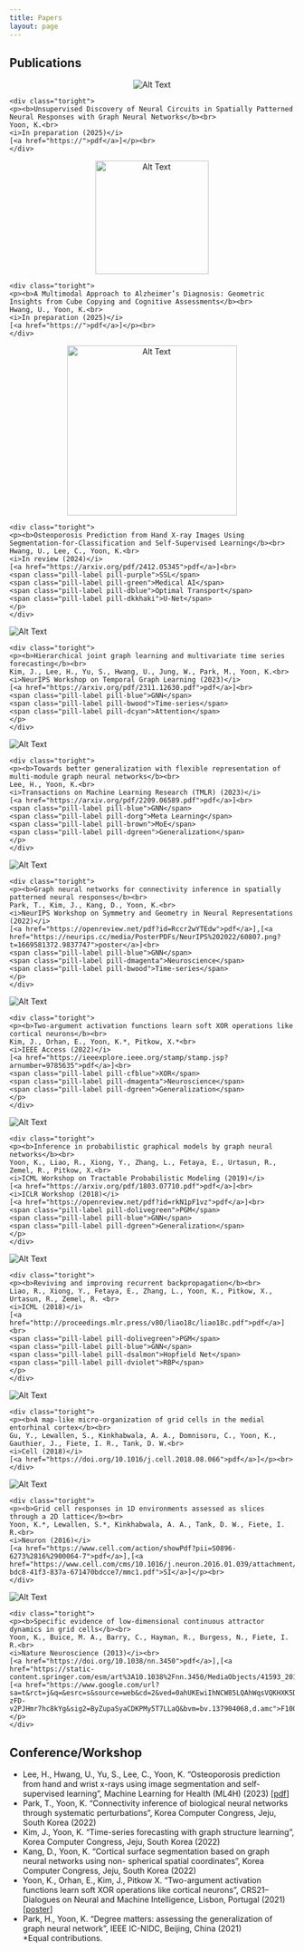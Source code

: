 ```yaml
---
title: Papers
layout: page
---
```


<h2>Publications</h2>
<div class="side-by-side">
    <div class="toleft" style="text-align:center">
        <img class="image" src="https://kijungyoon.github.io/assets/images/circuit_inf.png" alt="Alt Text">
    </div>

    <div class="toright">
    <p><b>Unsupervised Discovery of Neural Circuits in Spatially Patterned Neural Responses with Graph Neural Networks</b><br>
    Yoon, K.<br>
    <i>In preparation (2025)</i>
    [<a href="https://">pdf</a>]</p><br>
    </div>
</div>

<div class="side-by-side">
    <div class="toleft" style="text-align:center">
        <img class="image" src="https://kijungyoon.github.io/assets/images/alzheimer.png" alt="Alt Text" width="200">
    </div>

    <div class="toright">
    <p><b>A Multimodal Approach to Alzheimer’s Diagnosis: Geometric Insights from Cube Copying and Cognitive Assessments</b><br>
    Hwang, U., Yoon, K.<br>
    <i>In preparation (2025)</i>
    [<a href="https://">pdf</a>]</p><br>
    </div>
</div>

<div class="side-by-side">
    <div class="toleft" style="text-align:center">
        <img class="image" src="https://kijungyoon.github.io/assets/images/osteo_pred.png" alt="Alt Text" width="300">
    </div>

    <div class="toright">
    <p><b>Osteoporosis Prediction from Hand X-ray Images Using Segmentation-for-Classification and Self-Supervised Learning</b><br>
    Hwang, U., Lee, C., Yoon, K.<br>
    <i>In review (2024)</i>
    [<a href="https://arxiv.org/pdf/2412.05345">pdf</a>]<br>
    <span class="pill-label pill-purple">SSL</span>
    <span class="pill-label pill-green">Medical AI</span>
    <span class="pill-label pill-dblue">Optimal Transport</span>
    <span class="pill-label pill-dkkhaki">U-Net</span>
    </p>
    </div>
</div>

<div class="side-by-side">
    <div class="toleft">
        <img class="image" src="https://kijungyoon.github.io/assets/images/HGMTS.png" alt="Alt Text">
    </div>

    <div class="toright">
    <p><b>Hierarchical joint graph learning and multivariate time series forecasting</b><br>
    Kim, J., Lee, H., Yu, S., Hwang, U., Jung, W., Park, M., Yoon, K.<br>
    <i>NeurIPS Workshop on Temporal Graph Learning (2023)</i>
    [<a href="https://arxiv.org/pdf/2311.12630.pdf">pdf</a>]<br>
    <span class="pill-label pill-blue">GNN</span>
    <span class="pill-label pill-bwood">Time-series</span>
    <span class="pill-label pill-dcyan">Attention</span>
    </p>
    </div>
</div>

<div class="side-by-side">
    <div class="toleft">
        <img class="image" src="https://kijungyoon.github.io/assets/images/multi-module-gnn.png" alt="Alt Text">
    </div>

    <div class="toright">
    <p><b>Towards better generalization with flexible representation of multi-module graph neural networks</b><br>
    Lee, H., Yoon, K.<br>
    <i>Transactions on Machine Learning Research (TMLR) (2023)</i>
    [<a href="https://arxiv.org/pdf/2209.06589.pdf">pdf</a>]<br>
    <span class="pill-label pill-blue">GNN</span>
    <span class="pill-label pill-dorg">Meta Learning</span>
    <span class="pill-label pill-brown">MoE</span>
    <span class="pill-label pill-dgreen">Generalization</span>
    </p>
    </div>
</div>

<div class="side-by-side">
    <div class="toleft">
        <img class="image" src="https://kijungyoon.github.io/assets/images/connectivity_inference.png" alt="Alt Text">
    </div>

    <div class="toright">
    <p><b>Graph neural networks for connectivity inference in spatially patterned neural responses</b><br>
    Park, T., Kim, J., Kang, D., Yoon, K.<br>
    <i>NeurIPS Workshop on Symmetry and Geometry in Neural Representations (2022)</i>
    [<a href="https://openreview.net/pdf?id=Rccr2wYTEdw">pdf</a>],[<a href="https://neurips.cc/media/PosterPDFs/NeurIPS%202022/60807.png?t=1669581372.9837747">poster</a>]<br>
    <span class="pill-label pill-blue">GNN</span>
    <span class="pill-label pill-dmagenta">Neuroscience</span>
    <span class="pill-label pill-bwood">Time-series</span>
    </p>
    </div>
</div>

<div class="side-by-side">
    <div class="toleft">
        <img class="image" src="https://kijungyoon.github.io/assets/images/complex_neurons.png" alt="Alt Text">
    </div>

    <div class="toright">
    <p><b>Two-argument activation functions learn soft XOR operations like cortical neurons</b><br>
    Kim, J., Orhan, E., Yoon, K.*, Pitkow, X.*<br>
    <i>IEEE Access (2022)</i>
    [<a href="https://ieeexplore.ieee.org/stamp/stamp.jsp?arnumber=9785635">pdf</a>]<br>
    <span class="pill-label pill-cfblue">XOR</span>
    <span class="pill-label pill-dmagenta">Neuroscience</span>
    <span class="pill-label pill-dgreen">Generalization</span>
    </p>
    </div>
</div>

<div class="side-by-side">
    <div class="toleft">
        <img class="image" src="https://kijungyoon.github.io/assets/images/inference_gnn.png" alt="Alt Text">
    </div>

    <div class="toright">
    <p><b>Inference in probabilistic graphical models by graph neural networks</b><br>
    Yoon, K., Liao, R., Xiong, Y., Zhang, L., Fetaya, E., Urtasun, R., Zemel, R., Pitkow, X.<br>
    <i>ICML Workshop on Tractable Probabilistic Modeling (2019)</i>
    [<a href="https://arxiv.org/pdf/1803.07710.pdf">pdf</a>]<br>
    <i>ICLR Workshop (2018)</i>
    [<a href="https://openreview.net/pdf?id=rkN1pF1vz">pdf</a>]<br>
    <span class="pill-label pill-dolivegreen">PGM</span>
    <span class="pill-label pill-blue">GNN</span>
    <span class="pill-label pill-dgreen">Generalization</span>
    </p>
    </div>
</div>

<div class="side-by-side">
    <div class="toleft">
        <img class="image" src="https://kijungyoon.github.io/assets/images/rbp.png" alt="Alt Text">
    </div>

    <div class="toright">
    <p><b>Reviving and improving recurrent backpropagation</b><br>
    Liao, R., Xiong, Y., Fetaya, E., Zhang, L., Yoon, K., Pitkow, X., Urtasun, R., Zemel, R. <br>
    <i>ICML (2018)</i>
    [<a href="http://proceedings.mlr.press/v80/liao18c/liao18c.pdf">pdf</a>]<br>
    <span class="pill-label pill-dolivegreen">PGM</span>
    <span class="pill-label pill-blue">GNN</span>
    <span class="pill-label pill-dsalmon">Hopfield Net</span>
    <span class="pill-label pill-dviolet">RBP</span>
    </p>
    </div>
</div>

<div class="side-by-side">
    <div class="toleft">
        <img class="image" src="https://kijungyoon.github.io/assets/images/micro_gc.png" alt="Alt Text">
    </div>

    <div class="toright">
    <p><b>A map-like micro-organization of grid cells in the medial entorhinal cortex</b><br>
    Gu, Y., Lewallen, S., Kinkhabwala, A. A., Domnisoru, C., Yoon, K., Gauthier, J., Fiete, I. R., Tank, D. W.<br>
    <i>Cell (2018)</i>
    [<a href="https://doi.org/10.1016/j.cell.2018.08.066">pdf</a>]</p><br>
    </div>
</div>

<div class="side-by-side">
    <div class="toleft">
        <img class="image" src="https://kijungyoon.github.io/assets/images/grid1D.png" alt="Alt Text">
    </div>

    <div class="toright">
    <p><b>Grid cell responses in 1D environments assessed as slices through a 2D lattice</b><br>
    Yoon, K.*, Lewallen, S.*, Kinkhabwala, A. A., Tank, D. W., Fiete, I. R.<br>
    <i>Neuron (2016)</i>
    [<a href="https://www.cell.com/action/showPdf?pii=S0896-6273%2816%2900064-7">pdf</a>],[<a href="https://www.cell.com/cms/10.1016/j.neuron.2016.01.039/attachment/57d65060-bdc8-41f3-837a-671470bdcce7/mmc1.pdf">SI</a>]</p><br>
    </div>
</div>

<div class="side-by-side">
    <div class="toleft">
        <img class="image" src="https://kijungyoon.github.io/assets/images/gridcat.jpg" alt="Alt Text">
    </div>

    <div class="toright">
    <p><b>Specific evidence of low-dimensional continuous attractor dynamics in grid cells</b><br>
    Yoon, K., Buice, M. A., Barry, C., Hayman, R., Burgess, N., Fiete, I. R.<br>
    <i>Nature Neuroscience (2013)</i><br>
    [<a href="https://doi.org/10.1038/nn.3450">pdf</a>],[<a href="https://static-content.springer.com/esm/art%3A10.1038%2Fnn.3450/MediaObjects/41593_2013_BFnn3450_MOESM29_ESM.pdf">SI</a>],[<a href="https://www.google.com/url?sa=t&rct=j&q=&esrc=s&source=web&cd=2&ved=0ahUKEwiIhNCW85LQAhWqsVQKHXK5DHIQFggnMAE&url=http%3A%2F%2Ff1000.com%2Fprime%2F718030887&usg=AFQjCNHhAmmMNnD-zFD-v2PJHmr7hc8kYg&sig2=ByZupaSyaCDKPMy5T7LLaQ&bvm=bv.137904068,d.amc">F1000</a>]</p>
    </div>
</div>

<h2>Conference/Workshop</h2>
<ul class="conference-list">

<li>
Lee, H., Hwang, U., Yu, S., Lee, C., Yoon, K. “Osteoporosis prediction from hand and wrist x-rays using image segmentation and self-supervised learning”, Machine Learning for Health (ML4H) (2023) [<a href="https://arxiv.org/pdf/2311.06834.pdf">pdf</a>]
</li>    
<li>
Park, T., Yoon, K. “Connectivity inference of biological neural networks through systematic perturbations”, Korea Computer Congress, Jeju, South Korea (2022)
</li>
<li>
Kim, J., Yoon, K. “Time-series forecasting with graph structure learning”, Korea Computer Congress, Jeju, South Korea (2022)
</li>
<li>
Kang, D., Yoon, K. “Cortical surface segmentation based on graph neural networks using non- spherical spatial coordinates”, Korea Computer Congress, Jeju, South Korea (2022)
</li>
<li>
Yoon, K., Orhan, E., Kim, J., Pitkow X. “Two-argument activation functions learn soft XOR operations like cortical neurons”, CRS21–Dialogues on Neural and Machine Intelligence, Lisbon, Portugal (2021)
    [<a href="https://github.com/kijungyoon/kijungyoon.github.io/blob/master/assets/images/CRS21_poster_yoon.pdf">poster</a>]
    
</li>
<li>
Park, H., Yoon, K. “Degree matters: assessing the generalization of graph neural network”, IEEE IC-NIDC, Beijing, China (2021)
</li>
*Equal contributions.	
</ul>

<style>

.pill-label {
color: #ffffff;
padding: 2px 12px;
border-radius: 12px;
font-size: 10px;
font-weight: bold;
display: inline-block;
}
.pill-purple {
  background-color: #c078c8; /* purple shade */
}
.pill-dmagenta {
  background-color: #8B008B; /* purple shade */
}   
.pill-green {
  background-color: #4CAF50; /* green shade */
}
.pill-dgreen {
  background-color: #006400; /* blue shade */
}
.pill-dolivegreen {
  background-color: #556B2F; /* blue shade */
}
.pill-blue {
  background-color: #2196F3; /* blue shade */
}
.pill-dblue {
  background-color: #00008B; /* blue shade */
}
.pill-cfblue {
  background-color: #6495ED; /* blue shade */
}
.pill-dorg {
  background-color: #FF8C00; /* blue shade */
}
.pill-dcyan {
  background-color: #008B8B; /* blue shade */
}
.pill-brown {
  background-color: #A52A2A; /* blue shade */
}
.pill-bwood {
  background-color: #DEB887; /* blue shade */
}
.pill-dkkhaki {
  background-color: #BDB76B; /* blue shade */
}
.pill-dsalmon {
  background-color: #E9967A; /* blue shade */
}
.pill-dviolet {
  background-color: #9400D3; /* blue shade */
}
</style>


